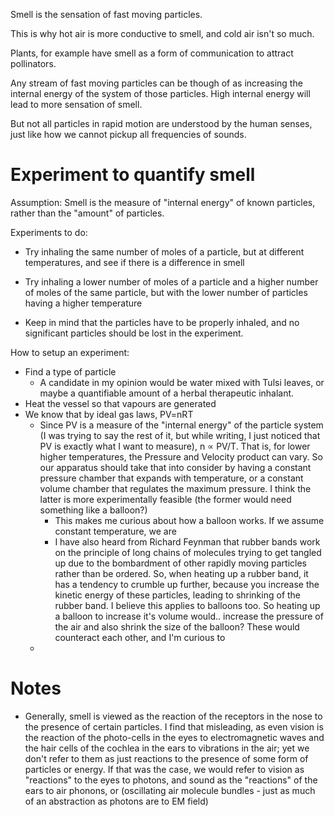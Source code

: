 Smell is the sensation of fast moving particles.

This is why hot air is more conductive to smell, and cold air isn't so much.

Plants, for example have smell as a form of communication to attract pollinators.

Any stream of fast moving particles can be though of as increasing the internal energy of the system of those particles. High internal energy will lead to more sensation of smell.

But not all particles in rapid motion are understood by the human senses, just like how we cannot pickup all frequencies of sounds.

# Experiment to quantify smell
Assumption: Smell is the measure of "internal energy" of known particles, rather than the "amount" of particles.

Experiments to do:
- Try inhaling the same number of moles of a particle, but at different temperatures, and see if there is a difference in smell
- Try inhaling a lower number of moles of a particle and a higher number of moles of the same particle, but with the lower number of particles having a higher temperature

- Keep in mind that the particles have to be properly inhaled, and no significant particles should be lost in the experiment.

How to setup an experiment:
- Find a type of particle
	- A candidate in my opinion would be water mixed with Tulsi leaves, or maybe a quantifiable amount of a herbal therapeutic inhalant.
- Heat the vessel so that vapours are generated
- We know that by ideal gas laws, PV=nRT
	- Since PV is a measure of the "internal energy" of the particle system (I was trying to say the rest of it, but while writing, I just noticed that PV is exactly what I want to measure), n $\propto$ PV/T. That is, for lower higher temperatures, the Pressure and Velocity product can vary. So our apparatus should take that into consider by having a constant pressure chamber that expands with temperature, or a constant volume chamber that regulates the maximum pressure. I think the latter is more experimentally feasible (the former would need something like a balloon?)
		- This makes me curious about how a balloon works. If we assume constant temperature, we are
		- I have also heard from Richard Feynman that rubber bands work on the principle of long chains of molecules trying to get tangled up due to the bombardment of other rapidly moving particles rather than be ordered. So, when heating up a rubber band, it has a tendency to crumble up further, because you increase the kinetic energy of these particles, leading to shrinking of the rubber band. I believe this applies to balloons too. So heating up a balloon to increase it's volume would.. increase the pressure of the air and also shrink the size of the balloon? These would counteract each other, and I'm curious to 
	- 


# Notes
- Generally, smell is viewed as the reaction of the receptors in the nose to the presence of certain particles. I find that misleading, as even vision is the reaction of the photo-cells in the eyes to electromagnetic waves and the hair cells of the cochlea in the ears to vibrations in the air; yet we don't refer to them as just reactions to the presence of some form of particles or energy. If that was the case, we would refer to vision as "reactions" to the eyes to photons, and sound as the "reactions" of the ears to air phonons, or (oscillating air molecule bundles - just as much of an abstraction as photons are to EM field)